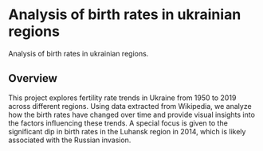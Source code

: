 # Analysis of birth rates in ukrainian regions
Analysis of birth rates in ukrainian regions.

## Overview
This project explores fertility rate trends in Ukraine from 1950 to 2019 across different regions. Using data extracted from Wikipedia, we analyze how the birth rates have changed over time and provide visual insights into the factors influencing these trends. A special focus is given to the significant dip in birth rates in the Luhansk region in 2014, which is likely associated with the Russian invasion.
